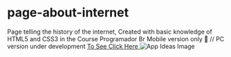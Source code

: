 # page-about-internet
Page telling the history of the internet, Created with basic knowledge of HTML5 and CSS3 in the Course Programador Br Mobile version only 📲 // PC version under development
[To See Click Here ](https://vitordev01.github.io/page-about-internet/)
![App Ideas Image](./internet.jpg)
